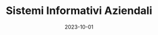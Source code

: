 ---
title: "Sistemi Informativi Aziendali"
collection: teaching
type: 'Graduate course'
permalink: /teaching/2023-10-sistemi-informativi-aziendali
date: 2023-10-01
venue: 'Politecnico di Torino'
location: 'Torino, Italy'
role: 'Collaborator (tutoring)'
---